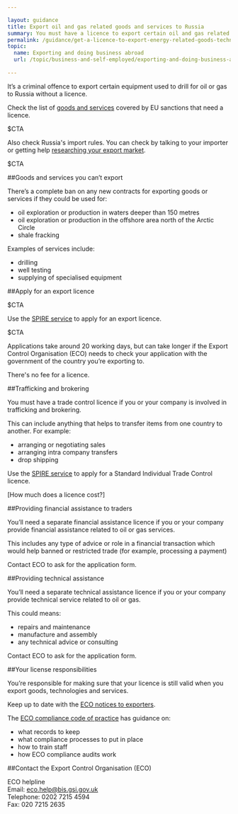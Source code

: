 ```yaml
---

layout: guidance
title: Export oil and gas related goods and services to Russia
summary: You must have a licence to export certain oil and gas related goods and services to Russia.
permalink: /guidance/get-a-licence-to-export-energy-related-goods-technology-and-services.html
topic:
  name: Exporting and doing business abroad
  url: /topic/business-and-self-employed/exporting-and-doing-business-abroad.html
  
---
```


It’s a criminal offence to export certain equipment used to drill for oil or gas to Russia without a licence.

Check the list of [goods and services](http://eur-lex.europa.eu/legal-content/EN/TXT/?uri=OJ%3AJOL_2014_229_R_0001#d1e32-9-1) covered by EU sanctions that need a licence.

$CTA

Also check Russia's import rules. You can check by talking to your importer or getting help [researching your export market](https://govuk-import-export.herokuapp.com/answer/choosing-export-market-ukti-experimental-sg.html).

$CTA

##Goods and services you can’t export

There’s a complete ban on any new contracts for exporting goods or services if they could be used for:

- oil exploration or production in waters deeper than 150 metres
- oil exploration or production in the offshore area north of the Arctic Circle
- shale fracking

Examples of services include:

* drilling
* well testing
* supplying of specialised equipment

##Apply for an export licence

$CTA

Use the [SPIRE service](https://www.spire.bis.gov.uk/eng/fox/espire/LOGIN/login) to apply for an export licence.

$CTA 

Applications take around 20 working days, but can take longer if the Export Control Organisation (ECO) needs to check your application with the government of the country you’re exporting to.

There's no fee for a licence.

##Trafficking and brokering

You must have a trade control licence if you or your company is involved in trafficking and brokering.

This can include anything that helps to transfer items from one country to another. For example:

- arranging or negotiating sales
- arranging intra company transfers
- drop shipping

Use the [SPIRE service](https://www.spire.bis.gov.uk/eng/fox/espire/LOGIN/login) to apply for a Standard Individual Trade Control licence.

[How much does a licence cost?]

##Providing financial assistance to traders

You’ll need a separate financial assistance licence if you or your company provide financial assistance related to oil or gas services.

This includes any type of advice or role in a financial transaction which would help banned or restricted trade (for example, processing a payment)

Contact ECO to ask for the application form.

##Providing technical assistance

You’ll need a separate technical assistance licence if you or your company provide technical service related to oil or gas. 

This could means:

* repairs and maintenance
* manufacture and assembly
* any technical advice or consulting

Contact ECO to ask for the application form.

##Your license responsibilities

You’re responsible for making sure that your licence is still valid when you export goods, technologies and services.

Keep up to date with the [ECO notices to exporters](http://blogs.bis.gov.uk/exportcontrol/).

The [ECO compliance code of practice](https://govuk-import-export.herokuapp.com/government/publications/compliance-code-of-practice) has guidance on:

- what records to keep
- what compliance processes to put in place
- how to train staff
- how ECO compliance audits work

##Contact the Export Control Organisation (ECO)

ECO helpline <br>
Email: <eco.help@bis.gsi.gov.uk> <br>
Telephone: 0202 7215 4594 <br>
Fax: 020 7215 2635 <br>



